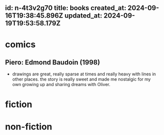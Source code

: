 id: n-4t3v2g70
title: books
created_at: 2024-09-16T19:38:45.896Z
updated_at: 2024-09-19T19:53:58.179Z
---
# comics

## Piero: Edmond Baudoin (1998)
  - drawings are great, really sparse at times and really heavy with lines in other places. the story is really sweet and made me nostalgic for my own growing up and sharing dreams with Oliver.

# fiction

# non-fiction
